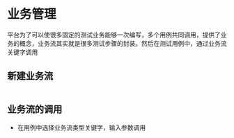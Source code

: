 # 业务管理
平台为了可以使很多固定的测试业务能够一次编写，多个用例共同调用，提供了业务的概念，业务流其实就是很多测试步骤的封装。然后在测试用例中，通过业务流关键字调用
## 新建业务流
<img :src="$withBase('/assets/web/新增业务流.png')" class="zoom">

## 业务流的调用
* 在用例中选择业务流类型关键字，输入参数调用
<img :src="$withBase('/assets/web/业务流调用.png')" class="zoom">
